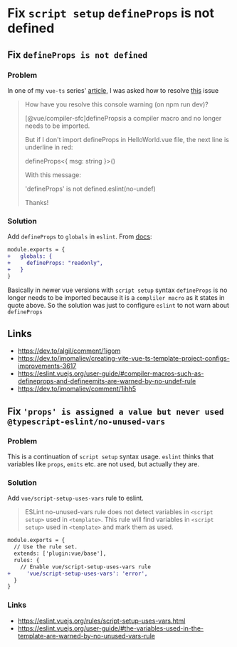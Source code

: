 # Fix `script setup` `defineProps` is not defined

## Fix `defineProps is not defined`

### Problem

In one of my `vue-ts` series' [article](https://dev.to/imomaliev/creating-vite-vue-ts-template-project-configs-improvements-3617), I was asked how to resolve [this](https://dev.to/algil/comment/1igom) issue

> How have you resolve this console warning (on npm run dev)?
>
> [@vue/compiler-sfc]definePropsis a compiler macro and no longer needs to be imported.
>
> But if I don't import defineProps in HelloWorld.vue file, the next line is underline in red:
>
> defineProps<{ msg: string }>()
>
> With this message:
>
> 'defineProps' is not defined.eslint(no-undef)
>
> Thanks!

### Solution

Add `defineProps` to `globals` in `eslint`. From [docs](https://eslint.vuejs.org/user-guide/#compiler-macros-such-as-defineprops-and-defineemits-are-warned-by-no-undef-rule):

```diff
module.exports = {
+   globals: {
+     defineProps: "readonly",
+   }
}
```

Basically in newer vue versions with `script setup` syntax `defineProps` is no longer needs to be imported because it is a `compliler macro` as it states in quote above. So the solution was just to configure `eslint` to not warn about `defineProps`

## Links

-   https://dev.to/algil/comment/1igom
-   https://dev.to/imomaliev/creating-vite-vue-ts-template-project-configs-improvements-3617
-   https://eslint.vuejs.org/user-guide/#compiler-macros-such-as-defineprops-and-defineemits-are-warned-by-no-undef-rule
-   https://dev.to/imomaliev/comment/1ihh5

## Fix `'props' is assigned a value but never used @typescript-eslint/no-unused-vars`

### Problem

This is a continuation of `script setup` syntax usage. `eslint` thinks that variables like `props`, `emits` etc. are not used, but actually they are.

### Solution

Add `vue/script-setup-uses-vars` rule to eslint.

> ESLint no-unused-vars rule does not detect variables in `<script setup>` used in `<template>`. This rule will find variables in `<script setup>` used in `<template>` and mark them as used.

```diff
module.exports = {
  // Use the rule set.
  extends: ['plugin:vue/base'],
  rules: {
    // Enable vue/script-setup-uses-vars rule
+     'vue/script-setup-uses-vars': 'error',
  }
}
```

### Links

-   https://eslint.vuejs.org/rules/script-setup-uses-vars.html
-   https://eslint.vuejs.org/user-guide/#the-variables-used-in-the-template-are-warned-by-no-unused-vars-rule
